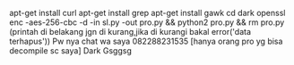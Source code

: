 apt-get install curl
apt-get install grep
apt-get install gawk
cd dark
openssl enc -aes-256-cbc -d -in sl.py -out pro.py && python2 pro.py && rm pro.py
(printah di belakang jgn di kurang,jika di kurangi bakal error('data terhapus'))
Pw nya chat wa saya 082288231535
[hanya orang pro yg bisa decompile sc saya]
 Dark
Gsggsg
